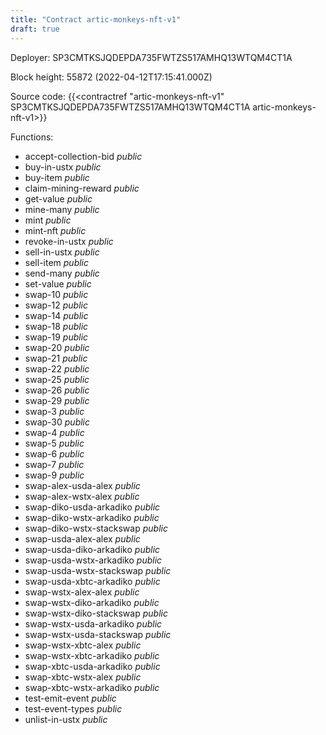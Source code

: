 ```yaml
---
title: "Contract artic-monkeys-nft-v1"
draft: true
---
```

Deployer: SP3CMTKSJQDEPDA735FWTZS517AMHQ13WTQM4CT1A


 



Block height: 55872 (2022-04-12T17:15:41.000Z)

Source code: {{<contractref "artic-monkeys-nft-v1" SP3CMTKSJQDEPDA735FWTZS517AMHQ13WTQM4CT1A artic-monkeys-nft-v1>}}

Functions:

* accept-collection-bid _public_
* buy-in-ustx _public_
* buy-item _public_
* claim-mining-reward _public_
* get-value _public_
* mine-many _public_
* mint _public_
* mint-nft _public_
* revoke-in-ustx _public_
* sell-in-ustx _public_
* sell-item _public_
* send-many _public_
* set-value _public_
* swap-10 _public_
* swap-12 _public_
* swap-14 _public_
* swap-18 _public_
* swap-19 _public_
* swap-20 _public_
* swap-21 _public_
* swap-22 _public_
* swap-25 _public_
* swap-26 _public_
* swap-29 _public_
* swap-3 _public_
* swap-30 _public_
* swap-4 _public_
* swap-5 _public_
* swap-6 _public_
* swap-7 _public_
* swap-9 _public_
* swap-alex-usda-alex _public_
* swap-alex-wstx-alex _public_
* swap-diko-usda-arkadiko _public_
* swap-diko-wstx-arkadiko _public_
* swap-diko-wstx-stackswap _public_
* swap-usda-alex-alex _public_
* swap-usda-diko-arkadiko _public_
* swap-usda-wstx-arkadiko _public_
* swap-usda-wstx-stackswap _public_
* swap-usda-xbtc-arkadiko _public_
* swap-wstx-alex-alex _public_
* swap-wstx-diko-arkadiko _public_
* swap-wstx-diko-stackswap _public_
* swap-wstx-usda-arkadiko _public_
* swap-wstx-usda-stackswap _public_
* swap-wstx-xbtc-alex _public_
* swap-wstx-xbtc-arkadiko _public_
* swap-xbtc-usda-arkadiko _public_
* swap-xbtc-wstx-alex _public_
* swap-xbtc-wstx-arkadiko _public_
* test-emit-event _public_
* test-event-types _public_
* unlist-in-ustx _public_
